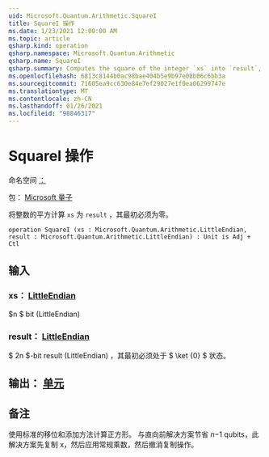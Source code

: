 ```yaml
---
uid: Microsoft.Quantum.Arithmetic.SquareI
title: SquareI 操作
ms.date: 1/23/2021 12:00:00 AM
ms.topic: article
qsharp.kind: operation
qsharp.namespace: Microsoft.Quantum.Arithmetic
qsharp.name: SquareI
qsharp.summary: Computes the square of the integer `xs` into `result`, which must be zero initially.
ms.openlocfilehash: 6813c8144b0ac98bae404b5e9b97e08b06c6bb3a
ms.sourcegitcommit: 71605ea9cc630e84e7ef29027e1f0ea06299747e
ms.translationtype: MT
ms.contentlocale: zh-CN
ms.lasthandoff: 01/26/2021
ms.locfileid: "98846317"
---
```

# <a name="squarei-operation"></a>SquareI 操作

命名空间 [：](xref:Microsoft.Quantum.Arithmetic)

包： [Microsoft 量子](https://nuget.org/packages/Microsoft.Quantum.Numerics)


将整数的平方计算 `xs` 为 `result` ，其最初必须为零。

```qsharp
operation SquareI (xs : Microsoft.Quantum.Arithmetic.LittleEndian, result : Microsoft.Quantum.Arithmetic.LittleEndian) : Unit is Adj + Ctl
```


## <a name="input"></a>输入

### <a name="xs--littleendian"></a>xs： [LittleEndian](xref:Microsoft.Quantum.Arithmetic.LittleEndian)

$n $ bit (LittleEndian) 


### <a name="result--littleendian"></a>result： [LittleEndian](xref:Microsoft.Quantum.Arithmetic.LittleEndian)

$ 2n $-bit result (LittleEndian) ，其最初必须处于 $ \ket {0} $ 状态。



## <a name="output--unit"></a>输出： [单元](xref:microsoft.quantum.lang-ref.unit)



## <a name="remarks"></a>备注

使用标准的移位和添加方法计算正方形。 与直向前解决方案节省 $n-$1 qubits，此解决方案先复制 x，然后应用常规乘数，然后撤消复制操作。